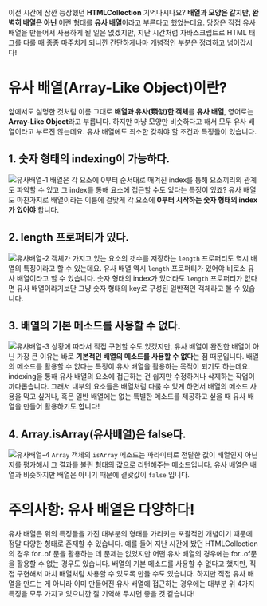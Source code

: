 ﻿이전 시간에 잠깐 등장했던 **HTMLCollection** 기억나시나요? **배열과 모양은 같지만, 완벽히 배열은 아닌** 이런 형태를 **유사 배열**이라고 부른다고 했었는데요. 당장은 직접 유사 배열을 만들어서 사용하게 될 일은 없겠지만, 지난 시간처럼 자바스크립트로 HTML 태그를 다룰 때 종종 마주치게 되니깐 간단하게나마 개념적인 부분은 정리하고 넘어갑시다!

# 유사 배열(Array-Like Object)이란?

앞에서도 설명한 것처럼 이름 그대로 **배열과 유사(類似)한 객체**를 **유사 배열**, 영어로는 **Array-Like Object**라고 부릅니다. 하지만 마냥 모양만 비슷하다고 해서 모두 유사 배열이라고 부르진 않는데요. 유사 배열에도 최소한 갖춰야 할 조건과 특징들이 있습니다.

## 1. 숫자 형태의 indexing이 가능하다.

![유사배열-1](https://bakey-api.codeit.kr/api/files/resource?root=static&seqId=3773&directory=%E1%84%8B%E1%85%B2%E1%84%89%E1%85%A1%E1%84%87%E1%85%A2%E1%84%8B%E1%85%A7%E1%86%AF&name=%E1%84%8B%E1%85%B2%E1%84%89%E1%85%A1%E1%84%87%E1%85%A2%E1%84%8B%E1%85%A7%E1%86%AF) 배열은 각 요소에 0부터 순서대로 매겨진 index를 통해 요소끼리의 관계도 파악할 수 있고 그 index를 통해 요소에 접근할 수도 있다는 특징이 있죠? 유사 배열도 마찬가지로 배열이라는 이름에 걸맞게 각 요소에 **0부터 시작하는 숫자 형태의 index가 있어야** 합니다.

## 2. length 프로퍼티가 있다.

![유사배열-2](https://bakey-api.codeit.kr/api/files/resource?root=static&seqId=3773&directory=%E1%84%8B%E1%85%B2%E1%84%89%E1%85%A1%E1%84%87%E1%85%A2%E1%84%8B%E1%85%A7%E1%86%AF-2&name=%E1%84%8B%E1%85%B2%E1%84%89%E1%85%A1%E1%84%87%E1%85%A2%E1%84%8B%E1%85%A7%E1%86%AF-2) 객체가 가지고 있는 요소의 갯수를 저장하는 `length` 프로퍼티도 역시 배열의 특징이라고 할 수 있는데요. 유사 배열 역시 `length` 프로퍼티가 있어야 비로소 유사 배열이라고 할 수 있습니다. 숫자 형태의 index가 있더라도 `length` 프로퍼티가 없다면 유사 배열이라기보단 그냥 숫자 형태의 key로 구성된 일반적인 객체라고 볼 수 있습니다.

## 3. 배열의 기본 메소드를 사용할 수 없다.

![유사배열-3](https://bakey-api.codeit.kr/api/files/resource?root=static&seqId=3773&directory=%E1%84%8B%E1%85%B2%E1%84%89%E1%85%A1%E1%84%87%E1%85%A2%E1%84%8B%E1%85%A7%E1%86%AF-3&name=%E1%84%8B%E1%85%B2%E1%84%89%E1%85%A1%E1%84%87%E1%85%A2%E1%84%8B%E1%85%A7%E1%86%AF-3) 상황에 따라서 직접 구현할 수도 있겠지만, 유사 배열이 완전한 배열이 아닌 가장 큰 이유는 바로 **기본적인 배열의 메소드를 사용할 수 없다**는 점 때문입니다. 배열의 메소드를 활용할 수 없다는 특징이 유사 배열을 활용하는 목적이 되기도 하는데요. indexing을 통해 유사 배열의 요소에 접근하는 건 쉽지만 수정하거나 삭제하는 작업이 까다롭습니다. 그래서 내부의 요소들은 배열처럼 다룰 수 있게 하면서 배열의 메소드 사용을 막고 싶거나, 혹은 일반 배열에는 없는 특별한 메소드를 제공하고 싶을 때 유사 배열을 만들어 활용하기도 합니다!

## 4. Array.isArray(유사배열)은 false다.

![유사배열-4](https://bakey-api.codeit.kr/api/files/resource?root=static&seqId=3773&directory=%E1%84%8B%E1%85%B2%E1%84%89%E1%85%A1%E1%84%87%E1%85%A2%E1%84%8B%E1%85%A7%E1%86%AF-4&name=%E1%84%8B%E1%85%B2%E1%84%89%E1%85%A1%E1%84%87%E1%85%A2%E1%84%8B%E1%85%A7%E1%86%AF-4) `Array` 객체의 `isArray` 메소드는 파라미터로 전달한 값이 배열인지 아닌지를 평가해서 그 결과를 불린 형태의 값으로 리턴해주는 메소드입니다. 유사 배열은 배열과 비슷하지만 배열은 아니기 때문에 결괏값이 `false` 입니다.

# 주의사항: 유사 배열은 다양하다!

유사 배열은 위의 특징들을 가진 대부분의 형태를 가리키는 포괄적인 개념이기 때문에 정말 다양한 형태로 존재할 수 있습니다. 예를 들어 지난 시간에 봤던 HTMLCollection의 경우 for..of 문을 활용하는 데 문제는 없었지만 어떤 유사 배열의 경우에는 for..of문을 활용할 수 없는 경우도 있습니다. 배열의 기본 메소드를 사용할 수 없다고 했지만, 직접 구현해서 마치 배열처럼 사용할 수 있도록 만들 수도 있습니다. 하지만 직접 유사 배열을 만드는 게 아니라 이미 만들어진 유사 배열에 접근하는 경우에는 대부분 위 4가지 특징을 모두 가지고 있으니깐 잘 기억해 두시면 좋을 것 같습니다!
